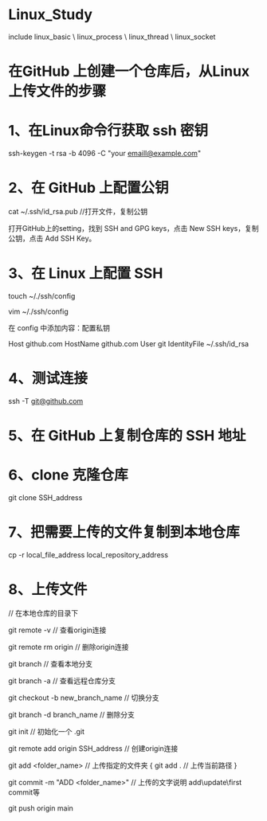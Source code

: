 # Linux_Study
include linux_basic \ linux_process \ linux_thread \ linux_socket


# 在GitHub 上创建一个仓库后，从Linux上传文件的步骤

# 1、在Linux命令行获取 ssh 密钥
ssh-keygen -t rsa -b 4096 -C "your emaill@example.com"

# 2、在 GitHub 上配置公钥
cat ~/.ssh/id_rsa.pub //打开文件，复制公钥

打开GitHub上的setting，找到 SSH and GPG keys，点击 New SSH keys，复制公钥，点击 Add SSH Key。

# 3、在 Linux 上配置 SSH
touch ~/./ssh/config

vim ~/./ssh/config

在 config 中添加内容：配置私钥

Host github.com
  HostName github.com
  User git
  IdentityFile ~/.ssh/id_rsa

# 4、测试连接
ssh -T git@github.com

# 5、在 GitHub 上复制仓库的 SSH 地址

# 6、clone 克隆仓库
git clone SSH_address

# 7、把需要上传的文件复制到本地仓库
cp -r local_file_address local_repository_address

# 8、上传文件
// 在本地仓库的目录下

git remote -v // 查看origin连接

git remote rm origin // 删除origin连接


git branch // 查看本地分支

git branch -a // 查看远程仓库分支

git checkout -b new_branch_name // 切换分支

git branch -d branch_name // 删除分支


git init // 初始化一个 .git

git remote add origin SSH_address // 创建origin连接

git add <folder_name> // 上传指定的文件夹       {  git add . // 上传当前路径  }

git commit -m "ADD <folder_name>" // 上传的文字说明 add\update\first commit等

git push origin main
